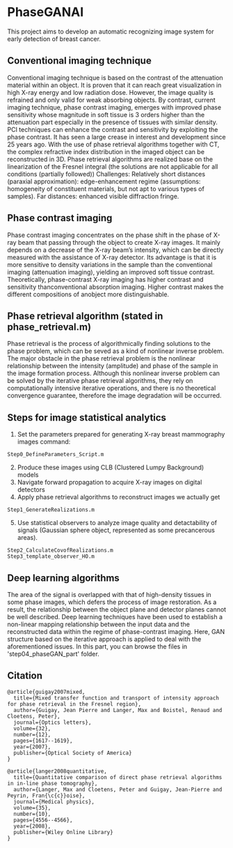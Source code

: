 # PhaseGANAI

This project aims to develop an automatic recognizing image system for early detection of breast cancer.

## Conventional imaging technique
Conventional imaging technique is based on the contrast of the attenuation ma­terial within an object. It is proven that it can reach great vi­sualization in high X­-ray energy and low radiation dose. However, the image quality is refrained and only valid for weak absorbing objects.  By contrast, current imaging technique, phase contrast imaging, emerges with improved phase sensitivity whose magnitude in soft tissue is 3 orders higher than the attenuation part especially in the presence of tissues with similar density. PCI techniques can enhance the contrast and sensitivity by exploiting the phase contrast. It has seen a large crease in interest and development since 25 years ago. With the use of phase retrieval algorithms together with CT, the complex refractive index distribution in the imaged object can be reconstructed in 3D.
Phase retrieval algorithms are realized base on the linearization of the Fresnel integral (the solutions are not applicable for all conditions (partially followed))
Challenges:
Relatively short distances (paraxial approximation): edge-enhancement regime (assumptions: homogeneity of constituent materials, but not apt to various types of samples).
Far distances: enhanced visible diffraction fringe.

## Phase contrast imaging
Phase contrast imaging concentrates on the phase shift in the phase of X-ray beam that passing through the object to create X-ray images. It mainly depends on a decrease of the X-ray beam’s intensity, which can be directly measured with the assistance of X-ray detector. Its advantage is that it is  more sensitive to density variations in the sample than the conventional imaging (attenuation imaging), yielding an improved soft tissue contrast. Theoretically, phase-contrast X-ray imaging has higher contrast and sensitivity thanconventional absorption imaging. Higher contrast makes the different compositions of anobject more distinguishable.

## Phase retrieval algorithm (stated in phase_retrieval.m)
Phase retrieval is the process of algorithmically finding solutions to the phase problem, which can be seved as a kind of nonlinear inverse problem. The major obstacle in the phase retrieval problem is the nonlinear relationship between the intensity (amplitude) and phase of the sample in the image formation process. Although this nonlinear inverse problem can be solved by the iterative phase retrieval algorithms, they rely on computationally intensive iterative operations, and there is no theoretical convergence guarantee, therefore the image degradation will be occurred.

## Steps for image statistical analytics

1. Set the parameters prepared for generating X-ray breast mammography images
command:
```
Step0_DefineParameters_Script.m
```
2. Produce these images using CLB (Clustered Lumpy Background) models
3. Navigate forward propagation to acquire X-ray images on digital detectors
4. Apply phase retrieval algorithms to reconstruct images we actually get
```
Step1_GenerateRealizations.m
```
5. Use statistical observers to analyze image quality and detactability of signals (Gaussian sphere object, represented as some precancerous areas).
```
Step2_CalculateCovofRealizations.m
Step3_template_observer_HO.m
```

## Deep learning algorithms

The area of the signal is overlapped with that of high-density tissues in some phase images, which defers the process of image restoration. As a result, the relationship between the object plane and detector planes cannot be well described. Deep learning techniques have been used to establish a non-linear mapping relationship between the input data and the reconstructed data within the regime of phase-contrast imaging. Here, GAN structure based on the iterative approach is applied to deal with the aforementioned issues. In this part, you can browse the files in 'step04_phaseGAN_part' folder.

## Citation

```
@article{guigay2007mixed,
  title={Mixed transfer function and transport of intensity approach for phase retrieval in the Fresnel region},
  author={Guigay, Jean Pierre and Langer, Max and Boistel, Renaud and Cloetens, Peter},
  journal={Optics letters},
  volume={32},
  number={12},
  pages={1617--1619},
  year={2007},
  publisher={Optical Society of America}
}

@article{langer2008quantitative,
  title={Quantitative comparison of direct phase retrieval algorithms in in-line phase tomography},
  author={Langer, Max and Cloetens, Peter and Guigay, Jean-Pierre and Peyrin, Fran{\c{c}}oise},
  journal={Medical physics},
  volume={35},
  number={10},
  pages={4556--4566},
  year={2008},
  publisher={Wiley Online Library}
}
```


